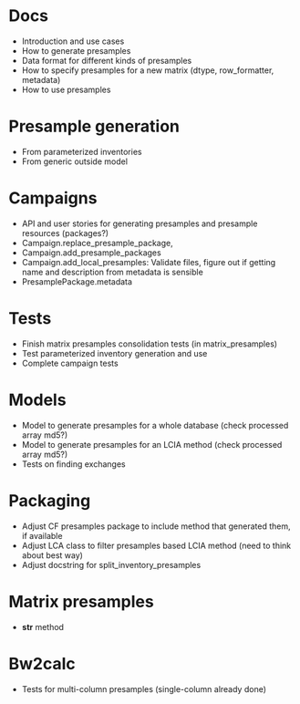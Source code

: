 # Docs

* Introduction and use cases
* How to generate presamples
* Data format for different kinds of presamples
* How to specify presamples for a new matrix (dtype, row_formatter, metadata)
* How to use presamples

# Presample generation

* From parameterized inventories
* From generic outside model

# Campaigns

* API and user stories for generating presamples and presample resources (packages?)
* Campaign.replace_presample_package,
* Campaign.add_presample_packages
* Campaign.add_local_presamples: Validate files, figure out if getting name and description from metadata is sensible
* PresamplePackage.metadata

# Tests

* Finish matrix presamples consolidation tests (in matrix_presamples)
* Test parameterized inventory generation and use
* Complete campaign tests

# Models

* Model to generate presamples for a whole database (check processed array md5?)
* Model to generate presamples for an LCIA method (check processed array md5?)
* Tests on finding exchanges

# Packaging

* Adjust CF presamples package to include method that generated them, if available
* Adjust LCA class to filter presamples based LCIA method (need to think about best way)
* Adjust docstring for split_inventory_presamples

# Matrix presamples

* __str__ method

# Bw2calc

* Tests for multi-column presamples (single-column already done)
